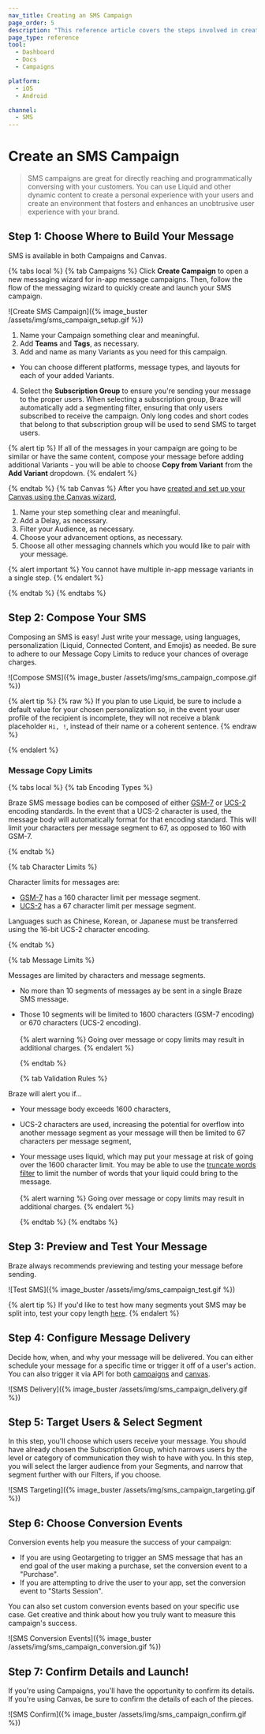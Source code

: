 ```yaml
---
nav_title: Creating an SMS Campaign
page_order: 5
description: "This reference article covers the steps involved in creating and sending an SMS campaign."
page_type: reference
tool:
  - Dashboard
  - Docs
  - Campaigns

platform:
  - iOS
  - Android

channel:
  - SMS
---
```


# Create an SMS Campaign

> SMS campaigns are great for directly reaching and programmatically conversing with your customers. You can use Liquid and other dynamic content to create a personal experience with your users and create an environment that fosters and enhances an unobtrusive user experience with your brand. 

## Step 1: Choose Where to Build Your Message

SMS is available in both Campaigns and Canvas.

{% tabs local %}
  {% tab Campaigns %}
  Click __Create Campaign__ to open a new messaging wizard for in-app message campaigns. Then, follow the flow of the messaging wizard to quickly create and launch your SMS campaign.

  ![Create SMS Campaign]({% image_buster /assets/img/sms_campaign_setup.gif %})

1. Name your Campaign something clear and meaningful.
2. Add __Teams__ and __Tags__, as necessary.
3. Add and name as many Variants as you need for this campaign.
  - You can choose different platforms, message types, and layouts for each of your added Variants.
4. Select the __Subscription Group__ to ensure you're sending your message to the proper users. When selecting a subscription group, Braze will automatically add a segmenting filter, ensuring that only users subscribed to receive the campaign. Only long codes and short codes that belong to that subscription group will be used to send SMS to target users. 

  {% alert tip %}
If all of the messages in your campaign are going to be similar or have the same content, compose your message before adding additional Variants - you will be able to choose **Copy from Variant** from the **Add Variant** dropdown.
{% endalert %}

 {% endtab %}
 {% tab Canvas %}
 After you have [created and set up your Canvas using the Canvas wizard]({{site.baseurl}}/user_guide/engagement_tools/canvas/create_a_canvas/create_a_canvas/),

1. Name your step something clear and meaningful.
2. Add a Delay, as necessary.
3. Filter your Audience, as necessary.
4. Choose your advancement options, as necessary.
5. Choose all other messaging channels which you would like to pair with your message.

{% alert important %}
You cannot have multiple in-app message variants in a single step.
{% endalert %}

{% endtab %}
{% endtabs %}


## Step 2: Compose Your SMS

Composing an SMS is easy! Just write your message, using languages, personalization (Liquid, Connected Content, and Emojis) as needed. Be sure to adhere to our Message Copy Limits to reduce your chances of overage charges.

![Compose SMS]({% image_buster /assets/img/sms_campaign_compose.gif %})

{% alert tip %}
{% raw %}
If you plan to use Liquid, be sure to include a default value for your chosen personalization so, in the event your user profile of the recipient is incomplete, they will not receive a blank placeholder `Hi, !`, instead of their name or a coherent sentence.
{% endraw %}

{% endalert %}

### Message Copy Limits

{% tabs local %}
  {% tab Encoding Types %}

Braze SMS message bodies can be composed of either [GSM-7](https://en.wikipedia.org/wiki/GSM_03.38) or [UCS-2](https://en.wikipedia.org/wiki/Universal_Coded_Character_Set) encoding standards. In the event that a UCS-2 character is used, the message body will automatically format for that encoding standard. This will limit your characters per message segment to 67, as opposed to 160 with GSM-7.

  {% endtab %}

  {% tab Character Limits %}

Character limits for messages are:
- [GSM-7](https://en.wikipedia.org/wiki/GSM_03.38) has a 160 character limit per message segment.
- [UCS-2](https://en.wikipedia.org/wiki/Universal_Coded_Character_Set) has a 67 character limit per message segment.

Languages such as Chinese, Korean, or Japanese must be transferred using the 16-bit UCS-2 character encoding.

  {% endtab %}

  {% tab Message Limits %}

Messages are limited by characters and message segments.
- No more than 10 segments of messages ay be sent in a single Braze SMS message.
- Those 10 segments will be limited to 1600 characters (GSM-7 encoding) or 670 characters (UCS-2 encoding).
<br><br>
{% alert warning %}
Going over message or copy limits may result in additional charges.
{% endalert %}

  {% endtab %}

  {% tab Validation Rules %}

Braze will alert you if...

- Your message body exceeds 1600 characters,
- UCS-2 characters are used, increasing the potential for overflow into another message segment as your message will then be limited to 67 characters per message segment,
- Your message uses liquid, which may put your message at risk of going over the 1600 character limit. You may be able to use the [truncate words filter](https://help.shopify.com/en/themes/liquid/filters/string-filters#truncatewords) to limit the number of words that your liquid could bring to the message.
<br><br>
{% alert warning %}
Going over message or copy limits may result in additional charges.
{% endalert %}

  {% endtab %}
{% endtabs %}

## Step 3: Preview and Test Your Message

Braze always recommends previewing and testing your message before sending.

![Test SMS]({% image_buster /assets/img/sms_campaign_test.gif %})

{% alert tip %}
If you'd like to test how many segments yout SMS may be split into, test your copy length [here]({{site.baseurl}}/user_guide/message_building_by_channel/sms/campaign/segments/).
{% endalert %}

## Step 4: Configure Message Delivery

Decide how, when, and why your message will be delivered. You can either schedule your message for a specific time or trigger it off of a user's action. You can also trigger it via API for both [campaigns]({{site.baseurl}}/api/endpoints/messaging/send_messages/post_send_triggered_campaigns/) and [canvas]({{site.baseurl}}/api/endpoints/messaging/send_messages/post_send_triggered_canvases/).

![SMS Delivery]({% image_buster /assets/img/sms_campaign_delivery.gif %})

## Step 5: Target Users & Select Segment

In this step, you'll choose which users receive your message. You should have already chosen the Subscription Group, which narrows users by the level or category of communication they wish to have with you. In this step, you will select the larger audience from your Segments, and narrow that segment further with our Filters, if you choose.

![SMS Targeting]({% image_buster /assets/img/sms_campaign_targeting.gif %})

## Step 6: Choose Conversion Events

Conversion events help you measure the success of your campaign:
- If you are using Geotargeting to trigger an SMS message that has an end goal of the user making a purchase, set the conversion event to a "Purchase".
- If you are attempting to drive the user to your app, set the conversion event to "Starts Session".

You can also set custom conversion events based on your specific use case. Get creative and think about how you truly want to measure this campaign's success.

![SMS Conversion Events]({% image_buster /assets/img/sms_campaign_conversion.gif %})

## Step 7: Confirm Details and Launch!

If you're using Campaigns, you'll have the opportunity to confirm its details. If you're using Canvas, be sure to confirm the details of each of the pieces.

![SMS Confirm]({% image_buster /assets/img/sms_campaign_confirm.gif %})
